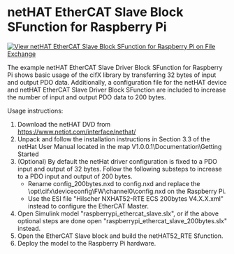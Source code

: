 # netHAT EtherCAT Slave Block SFunction for Raspberry Pi

[![View netHAT EtherCAT Slave Block SFunction for Raspberry Pi on File Exchange](https://www.mathworks.com/matlabcentral/images/matlab-file-exchange.svg)](https://www.mathworks.com/matlabcentral/fileexchange/75243-nethat-ethercat-slave-block-sfunction-for-raspberry-pi)

The example netHAT EtherCAT Slave Driver Block SFunction for Raspberry Pi shows basic usage of the cifX library by transferring 32 bytes of input and output PDO data. Additionally, a configuration file for the netHAT device and netHAT EtherCAT Slave Driver Block SFunction are included to increase the number of input and output PDO data to 200 bytes.

Usage instructions:
1. Download the netHAT DVD from https://www.netiot.com/interface/nethat/
2. Unpack and follow the installation instructions in Section 3.3 of the netHat User Manual located in the map V1.0.0.1\Documentation\Getting Started
3. (Optional) By default the netHat driver configuration is fixed to a PDO input and output of 32 bytes. Follow the following substeps to increase to a PDO input and output of 200 bytes.
   - Rename config_200bytes.nxd to config.nxd and replace the \opt\cifx\deviceconfig\FW\channel0\config.nxd on the Raspberry Pi.
   - Use the ESI file "Hilscher NXHAT52-RTE ECS 200bytes V4.X.X.xml" instead to configure the EtherCAT Master.
4. Open Simulink model "raspberrypi_ethercat_slave.slx", or if the above optional steps are done open "raspberrypi_ethercat_slave_200bytes.slx" instead.
5. Open the EtherCAT Slave block and build the netHAT52_RTE Sfunction.
6. Deploy the model to the Raspberry Pi hardware.
